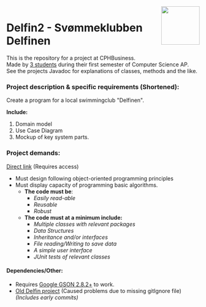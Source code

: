 <img align="right" width="100" height="100" src="https://i.imgur.com/aFsVizT.png">  

Delfin2 - Svømmeklubben Delfinen
======
This is the repository for a project at CPHBusiness.  
Made by [3 students](https://github.com/Castau/Delfin2/graphs/contributors) during their first semester of Computer Science AP.  
See the projects Javadoc for explanations of classes, methods and the like.

### Project description & specific requirements (Shortened):  

Create a program for a local swimmingclub "Delfinen".

**Include:**
1. Domain model
2. Use Case Diagram
3. Mockup of key system parts.


### Project demands:  
[Direct link](https://efif.sharepoint.com/:w:/r/sites/cph/Lyngby/_layouts/15/Doc.aspx?sourcedoc=%7B6BCD48A4-8F02-4A94-AD3E-B30BC6287167%7D&file=Delfinen.docx&action=default&mobileredirect=true) (Requires access)

* Must design following object-oriented programming principles
* Must display capacity of programming basic algorithms. 
  * **The code must be**:
    * *Easily read-able*  
    * *Reusable*  
    * *Robust*  
  * **The code must at a minimum include:**
     * *Multiple classes with relevant packages*
     * *Data Structures*
     * *Inheritance and/or interfaces*
     * *File reading/Writing to save data*
     * *A simple user interface*
     * *JUnit tests of relevant classes*

#### Dependencies/Other:
- Requires [Google GSON 2.8.2+](https://repo1.maven.org/maven2/com/google/code/gson/gson/2.8.2/) to work.  
- [Old Delfin project](https://github.com/Castau/Delfin) (Caused problems due to missing gitIgnore file)   
*(Includes early commits)*


